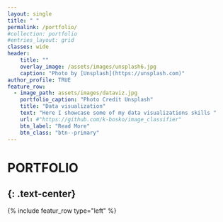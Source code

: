 ```yaml
---
layout: single
title: " "
permalink: /portfolio/
#collection: portfolio
#entries_layout: grid
classes: wide
header:
    title: ""
    overlay_image: /assets/images/unsplash6.jpg
    caption: "Photo by [Unsplash](https://unsplash.com)"
author_profile: TRUE
feature_row:
  - image_path: assets/images/dataviz.jpg
    portfolio_caption: "Photo Credit Unsplash"
    title: "Data visualization"
    text: "Here I showcase some of my data visualizations skills "
    url: #"https://github.com/k-bosko/image_classifier"
    btn_label: "Read More"
    btn_class: "btn--primary"
---
```


# PORTFOLIO
{: .text-center}
----------------

{% include featur_row type="left" %}
